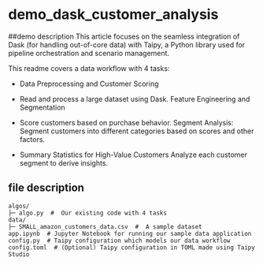 # demo_dask_customer_analysis

##demo description
This article focuses on the seamless integration of Dask (for handling out-of-core data) with Taipy, a Python library used for pipeline orchestration and scenario management.

This readme covers a data workflow with 4 tasks:

- Data Preprocessing and Customer Scoring

- Read and process a large dataset using Dask.
Feature Engineering and Segmentation

- Score customers based on purchase behavior.
Segment Analysis: Segment customers into different categories based on scores and other factors.

- Summary Statistics for High-Value Customers
Analyze each customer segment to derive insights.


## file description
```
algos/
├─ algo.py  #  Our existing code with 4 tasks
data/
├─ SMALL_amazon_customers_data.csv  #  A sample dataset
app.ipynb  # Jupyter Notebook for running our sample data application
config.py  # Taipy configuration which models our data workflow
config.toml  # (Optional) Taipy configuration in TOML made using Taipy Studio
```
